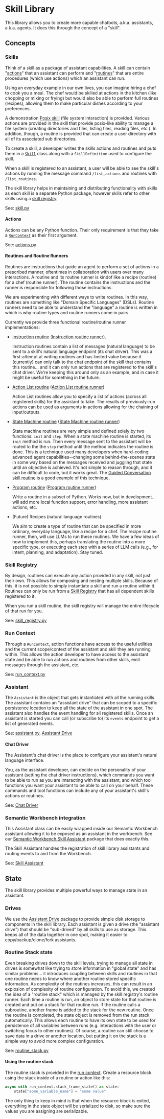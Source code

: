 # Skill Library

This library allows you to create more capable chatbots, a.k.a. assistants,
a.k.a. agents. It does this through the concept of a "skill".

## Concepts

### Skills

Think of a skill as a package of assistant capabilities. A skill can contain
"[actions](#actions)" that an assistant can perform and
"[routines](#routines-and-routine-runners)" that are entire procedures (which use
actions) which an assistant can run.

Using an everyday example in our own lives, you can imagine hiring a chef to
cook you a meal. The chef would be skilled at actions in the kitchen (like
chopping or mixing or frying) but would also be able to perform full routines
(recipes), allowing them to make particular dishes according to your preferences.

A demonstration [Posix skill](../skills/posix-skill/README.md) (file system
interaction) is provided. Various actions are provided in the skill that provide
posix-like ability to manage a file system (creating directories and files,
listing files, reading files, etc.). In addition, though, a routine is provided
that can create a user directory with all of its associated sub directories.

To create a skill, a developer writes the skills actions and routines and puts
them in a [`Skill`](./skill_library/skill.py) class along with a
`SkillDefinition` used to configure the skill.

When a skill is registered to an assistant, a user will be able to see the
skill's actions by running the message command `/list_actions` and routines with
`/list_routines`.

The skill library helps in maintaining and distributing functionality with
skills as each skill is a separate Python package, however skills refer to other
skills using a [skill registry](#skill-registry).

See: [skill.py](./skill_library/skill.py)

#### Actions

Actions can be any Python function. Their only requirement is that they take a
[`RunContext`](#run-context) as their first argument.

See: [actions.py](./skill_library/actions.py)

#### Routines and Routine Runners

Routines are instructions that guide an agent to perform a set of actions in a
prescribed manner, oftentimes in collaboration with users over many
interactions. A routine and its routine runner is kindof like a recipe (routine)
for a chef (routine runner). The routine contains the instructions and the
runner is responsible for following those instructions.

We are experimenting with different ways to write routines. In this way,
routines are something like "Domain Specific Languages" (DSLs). Routine runners
need to be able to understand the "language" a routine is written in which is
why routine types and routine runners come in pairs.

Currently we provide three functional routine/routine runner implementations:

- [Instruction routine](./skill_library/routine/instruction_routine.py)
  ([Instruction routine runner](./skill_library/routine_runners/instruction_routine_runner.py)).

  Instruction routines contain a list of messages (natural language) to be sent
  to a skill's natural language endpoint (its chat driver). This was a
  first-attempt at writing routines and has limited value because it (currently)
  can only talk to the chat endpoint of the skill that contains this routine...
  and it can only run actions that are registered to the skill's chat driver.
  We're keeping this around only as an example, and in case it might be useful
  for something in the future.

- [Action List routine](./skill_library/routine/action_list_routine.py)
  ([Action List routine runner](./skill_library/routine_runners/action_list_routine_runner.py))

  Action List routines allow you to specify a list of actions (across all registered skills) for the assistant to take.  The results of previously-run actions can be used as arguments in actions allowing for the chaining of input/outputs.

- [State Machine routine](./skill_library/routine/state_machine_routine.py)
  ([State Machine routine runner](./skill_library/routine_runners/state_machine_routine_runner.py))

  State machine routines are very simple and defined solely by two functions:
  `init` and `step`. When a state machine routine is started, its `init` method
  is run. Then every message sent to the assistant will be routed to the the
  `step` method until the method indicates the routine is done. This is a
  technique used many developers when hard-coding advanced agent
  capabilities--changing some behind-the-scenes state in some way based on the
  messages received and juggling that state until an objective is achieved. It's
  not simple to reason through, and it can be difficult to code, but it works
  great. The [Guided Conversation skill
  routine](../skills/guided-conversation-skill/guided_conversation_skill/guided_conversation_skill.py)
  is a good example of this technique.

- [Program routine](./skill_library/routine/program_routine.py) ([Program
  routine
  runner](./skill_library/routine_runners/program/program_routine_runner.py))

  Write a routine in a subset of Python. Works now, but in development... will
  add more local function support, error handling, more assistant actions, etc.

- (Future) Recipes (natural language routines)

  We aim to create a type of routine that can be specified in more ordinary,
  everyday language, like a recipe for a chef. The recipe routine runner, then,
  will use LLMs to run these routines. We have a few ideas of how to implement
  this, perhaps translating the routine into a more specific type, or executing
  each step with a series of LLM calls (e.g., for intent, planning, and
  adaptation). Stay tuned.

### Skill Registry

By design, routines can execute any action provided in any skill, not just their
own. This allows for composing and nesting multiple skills. Because of this, it
is not possible to simply instantiate a skill and run a routine within it.
Routines can only be run from a [Skill
Registry](./skill_library/skill_registry.py) that has all dependent skills
registered to it.


When you run a skill routine, the skill registry will manage the entire lifecycle of
that run for you.

See: [skill_registry.py](./skill_library/skill_registry.py)

### Run Context

Through a `RunContext`, action functions have access to the useful utilities and
the current scope/context of the assistant and skill they are running within.
This allows the action developer to have access to the assistant state and be
able to run actions and routines from other skills, emit messages through the
assistant, etc.

See: [run_context.py](./skill_library/run_context.py)

### Assistant

The `Assistant` is the object that gets instantiated with all the running
skills. The assistant contains an "assistant drive" that can be scoped to a
specific persistence location to keep all the state of the assistant in one
spot. The assistant also handles the event handling for all registered skills.
Once an assistant is started you can call (or subscribe to) its `events`
endpoint to get a list of generated events.

See: [assistant.py](./skill_library/assistant.py), [Assistant Drive](../../assistant-drive/README.md)

#### Chat Driver

The Assistant's chat driver is the place to configure your assistant's natural
language interface.

You, as the assistant developer, can decide on the personality of your assistant
(setting the chat driver instructions), which commands you want to be able to
run as you are interacting with the assistant, and which tool functions you want
your assistant to be able to call on your behalf. These commands and tool
functions can include any of your assistant's skill's actions or routines.

See: [Chat Driver](../../openai-client/openai_client/chat_driver/README.md)

### Semantic Workbench integration

This Assistant class can be easily wrapped inside our Semantic Workbench
assistant allowing it to be exposed as an assistant in the workbench. See our
[Semantic Workbench Skill
Assistant](../../../../assistants/skill-assistant/README.md)
package that does exactly this.

The Skill Assistant handles the registration of skill library assistants and
routing events to and from the Workbench.

See: [Skill Assistant](../../../../assistants/skill-assistant/README.md)


## State

The skill library provides multiple powerful ways to manage state in an assistant.

### Drives

We use the [Assistant Drive](../../assistant-drive/README.md) package to provide
simple disk storage to components in the skill library. Each assistant is given
a drive (the "assistant drive") that should be "sub-drived" by all skills to use
as storage. This keeps all of the data together in one spot, making it easier to
copy/backup/clone/fork assistants.

### Routine Stack state

Even breaking drives down to the skill levels, trying to manage all state in
drives is somewhat like trying to store information in "global state" and has
similar problems... it introduces coupling between skills and routines in that
one routine needs to know where another routine stored specific information. As
complexity of the routines increases, this can result in an explosion of
complexity of routine configuration. To avoid this, we created the idea of a
"routine stack" which is managed by the skill registry's routine runner. Each
time a routine is run, an object to store state for that routine is created and
put on a stack for that routine run. If the routine calls a subroutine, another
frame is added to the stack for the new routine. Once the routine is completed,
the state object is removed from the run stack automatically. This allows each
routine to have its own state to be used for persistence of all variables
between runs (e.g. interactions with the user or switching focus to other
routines). Of course, a routine can still choose to save data in a drive or
another location, but putting it on the stack is a simple way to avoid more
complex configuration.

See: [routine_stack.py](./skill_library/routine_stack.py)

#### Using the routine stack

The routine stack is provided in the [run context](#run-context). Create a resource block using the stack inside of a routine or action like this:

```python
async with run_context.stack_frame_state() as state:
    state["some_variable_name"] = "some value"
```

The only thing to keep in mind is that when the resource block is exited,
everything in the state object will be serialized to disk, so make sure the
values you are assigning are serializable.

